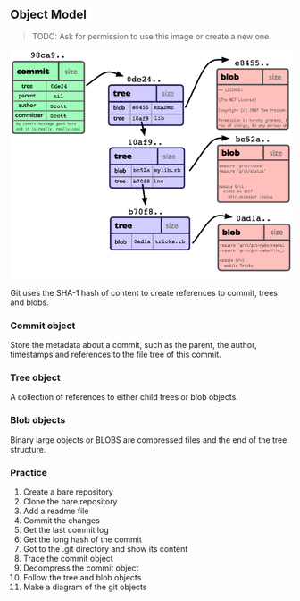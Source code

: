 ## Object Model

> TODO: Ask for permission to use this image or create a new one

![Git Objects](../Assets/images/git-objects-model.png)

Git uses the SHA-1 hash of content to create references to commit, trees and
blobs.

### Commit object

Store the metadata about a commit, such as the parent, the author, timestamps
and references to the file tree of this commit.

### Tree object

A collection of references to either child trees or blob objects.

### Blob objects

Binary large objects or BLOBS are compressed files and the end of the tree
structure.

### Practice

1. Create a bare repository
2. Clone the bare repository
3. Add a readme file
4. Commit the changes
5. Get the last commit log
6. Get the long hash of the commit
7. Got to the .git directory and show its content
8. Trace the commit object
9. Decompress the commit object
10. Follow the tree and blob objects
11. Make a diagram of the git objects